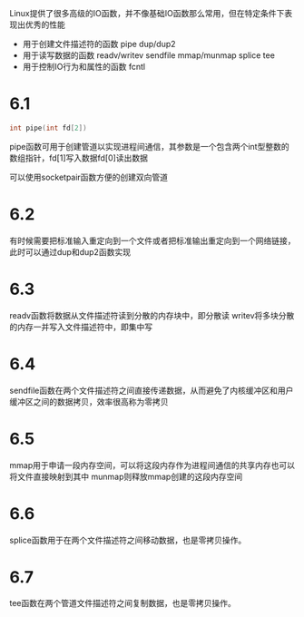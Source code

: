 Linux提供了很多高级的IO函数，并不像基础IO函数那么常用，但在特定条件下表现出优秀的性能
- 用于创建文件描述符的函数 pipe dup/dup2
- 用于读写数据的函数 readv/writev sendfile mmap/munmap splice tee
- 用于控制IO行为和属性的函数 fcntl
# 6.1

```C++
int pipe(int fd[2])
```
pipe函数可用于创建管道以实现进程间通信，其参数是一个包含两个int型整数的数组指针，fd[1]写入数据fd[0]读出数据

可以使用socketpair函数方便的创建双向管道

# 6.2
有时候需要把标准输入重定向到一个文件或者把标准输出重定向到一个网络链接，此时可以通过dup和dup2函数实现

# 6.3
readv函数将数据从文件描述符读到分散的内存块中，即分散读
writev将多块分散的内存一并写入文件描述符中，即集中写

# 6.4
sendfile函数在两个文件描述符之间直接传递数据，从而避免了内核缓冲区和用户缓冲区之间的数据拷贝，效率很高称为零拷贝

# 6.5
mmap用于申请一段内存空间，可以将这段内存作为进程间通信的共享内存也可以将文件直接映射到其中
munmap则释放mmap创建的这段内存空间

# 6.6
splice函数用于在两个文件描述符之间移动数据，也是零拷贝操作。

# 6.7
tee函数在两个管道文件描述符之间复制数据，也是零拷贝操作。